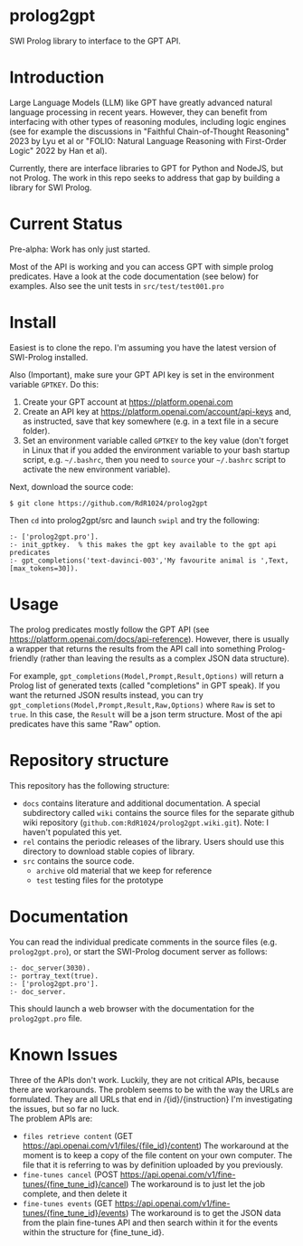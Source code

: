 # prolog2gpt
SWI Prolog library to interface to the GPT API.

# Introduction
Large Language Models (LLM) like GPT have greatly advanced natural language processing in recent years.  However, they can benefit from interfacing with other types of reasoning modules, including logic engines (see for example the discussions in "Faithful Chain-of-Thought Reasoning" 2023 by Lyu et al or "FOLIO: Natural Language Reasoning with First-Order Logic" 2022 by Han et al).

Currently, there are interface libraries to GPT for Python and NodeJS, but not Prolog.  The work in this repo seeks to address that gap by building a library for SWI Prolog.

# Current Status
Pre-alpha: Work has only just started.

Most of the API is working and you can access GPT with simple prolog predicates. Have a look at the code documentation (see below) for examples.  Also see the unit tests in `src/test/test001.pro`

# Install

Easiest is to clone the repo. I'm assuming you have the latest version of SWI-Prolog installed.

Also (Important), make sure your GPT API key is set in the environment variable `GPTKEY`. Do this:

1. Create your GPT account at https://platform.openai.com
2. Create an API key at https://platform.openai.com/account/api-keys and, as instructed, save that key
   somewhere (e.g. in a text file in a secure folder).
3. Set an environment variable called `GPTKEY` to the key value (don't forget in Linux that if you added the environment variable to your bash startup script, e.g. `~/.bashrc`, then you need to `source` your `~/.bashrc` script to activate the new environment variable).

Next, download the source code:

~~~
$ git clone https://github.com/RdR1024/prolog2gpt
~~~

Then `cd` into prolog2gpt/src and launch `swipl` and try the following:

~~~
:- ['prolog2gpt.pro'].
:- init_gptkey.  % this makes the gpt key available to the gpt api predicates
:- gpt_completions('text-davinci-003','My favourite animal is ',Text,[max_tokens=30]).

~~~

# Usage
The prolog predicates mostly follow the GPT API (see https://platform.openai.com/docs/api-reference).  However, there is usually a wrapper that returns the results from the API call into something Prolog-friendly (rather than leaving the results as a complex JSON data structure).

For example, `gpt_completions(Model,Prompt,Result,Options)` will return a Prolog list of generated texts (called "completions" in GPT speak). If you want the returned JSON results instead, you can try 
`gpt_completions(Model,Prompt,Result,Raw,Options)` where `Raw` is set to `true`.  In this case, the `Result` will be a json term structure.  Most of the api predicates have this same "Raw" option.


# Repository structure
This repository has the following structure:

- `docs`  contains literature and additional documentation. A special subdirectory called `wiki` contains the source files for the separate github wiki repository (`github.com:RdR1024/prolog2gpt.wiki.git`). Note: I haven't populated this yet.
- `rel` contains the periodic releases of the library. Users should use this directory to download stable copies of library.
- `src`	contains the source code.
   - `archive`  old material that we keep for reference
   - `test`     testing files for the prototype


# Documentation
You can read the individual predicate comments in the source files (e.g. `prolog2gpt.pro`), or start the SWI-Prolog document server as follows:

~~~
:- doc_server(3030).
:- portray_text(true).
:- ['prolog2gpt.pro'].
:- doc_server.
~~~

This should launch a web browser with the documentation for the `prolog2gpt.pro` file.

# Known Issues
Three of the APIs don't work.  Luckily, they are not critical APIs, because there are
workarounds. The problem seems to be with the way the URLs are formulated. They are all
URLs that end in /{id}/{instruction} I'm investigating the issues, but so far no luck.  
The problem APIs are:

* `files retrieve content` (GET https://api.openai.com/v1/files/{file_id}/content)
   The workaround at the moment is to keep a copy of the file content on your own
   computer.  The file that it is referring to was by definition uploaded by you
   previously.
* `fine-tunes cancel` (POST https://api.openai.com/v1/fine-tunes/{fine_tune_id}/cancel)
   The workaround is to just let the job complete, and then delete it
* `fine-tunes events` (GET https://api.openai.com/v1/fine-tunes/{fine_tune_id}/events)
   The workaround is to get the JSON data from the plain fine-tunes API and then search
   within it for the events within the structure for {fine_tune_id}.
